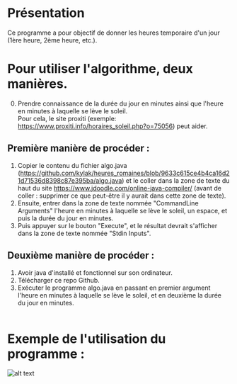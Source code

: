 # Présentation
Ce programme a pour objectif de donner les heures temporaire d'un jour (1ère heure, 2ème heure, etc.).

# Pour utiliser l'algorithme, deux manières.

0. Prendre connaissance de la durée du jour en minutes ainsi que l'heure en minutes à laquelle se lève le soleil.  
Pour cela, le site proxiti (exemple: https://www.proxiti.info/horaires_soleil.php?o=75056) peut aider.

## Première manière de procéder :  
1. Copier le contenu du fichier algo.java (https://github.com/kylak/heures_romaines/blob/9633c615ce4b4ca16d21d71536d8398c87e395ba/algo.java) et le coller dans la zone de texte du haut du site https://www.jdoodle.com/online-java-compiler/ (avant de coller : supprimer ce que peut-être il y aurait dans cette zone de texte).<br>
2. Ensuite, entrer dans la zone de texte nommée "CommandLine Arguments" l'heure en minutes à laquelle se lève le soleil, un espace, et puis la durée du jour en minutes.<br>
3. Puis appuyer sur le bouton "Execute", et le résultat devrait s'afficher dans la zone de texte nommée "Stdin Inputs".

## Deuxième manière de procéder :  
1. Avoir java d'installé et fonctionnel sur son ordinateur.<br>
2. Télécharger ce repo Github.<br>
3. Exécuter le programme algo.java en passant en premier argument l'heure en minutes à laquelle se lève le soleil, et en deuxième la durée du jour en minutes. <br><br>

# Exemple de l'utilisation du programme : 

![alt text](https://github.com/kylak/heures_romaines/blob/master/.img.png)
